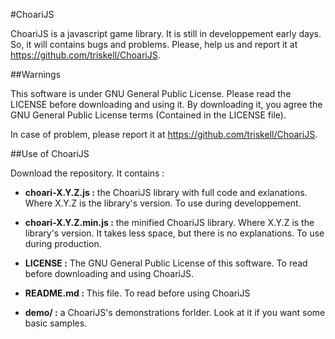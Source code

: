 #ChoariJS

ChoariJS is a javascript game library.
It is still in developpement early days. So, it will contains bugs and problems. Please, help us and report it at https://github.com/triskell/ChoariJS.

##Warnings

This software is under GNU General Public License. Please read the LICENSE before downloading and using  it.
By downloading it, you agree the GNU General Public License terms (Contained in the LICENSE file).

In case of problem, please report it at https://github.com/triskell/ChoariJS.

##Use of ChoariJS

Download the repository. It contains :

* **choari-X.Y.Z.js :** the ChoariJS library with full code and exlanations. Where X.Y.Z is the library's version. To use during developpement.

* **choari-X.Y.Z.min.js :** the minified ChoariJS library. Where X.Y.Z is the library's version. It takes less space, but there is no explanations. To use during production.

* **LICENSE :** The GNU General Public License of this software. To read before downloading and using ChoariJS.

* **README.md :** This file. To read before using ChoariJS

* **demo/ :** a ChoariJS's demonstrations forlder. Look at it if you want some basic samples.

